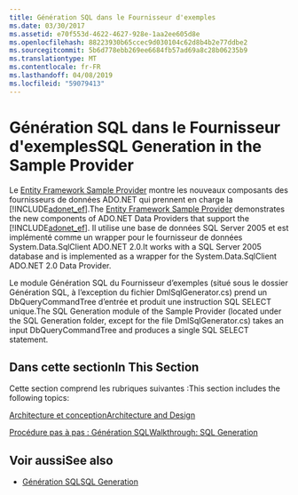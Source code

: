 ```yaml
---
title: Génération SQL dans le Fournisseur d'exemples
ms.date: 03/30/2017
ms.assetid: e70f553d-4622-4627-928e-1aa2ee605d8e
ms.openlocfilehash: 88223930b65ccec9d030104c62d8b4b2e77ddbe2
ms.sourcegitcommit: 5b6d778ebb269ee6684fb57ad69a8c28b06235b9
ms.translationtype: MT
ms.contentlocale: fr-FR
ms.lasthandoff: 04/08/2019
ms.locfileid: "59079413"
---
```

# <a name="sql-generation-in-the-sample-provider"></a><span data-ttu-id="d3a26-102">Génération SQL dans le Fournisseur d'exemples</span><span class="sxs-lookup"><span data-stu-id="d3a26-102">SQL Generation in the Sample Provider</span></span>
<span data-ttu-id="d3a26-103">Le [Entity Framework Sample Provider](https://code.msdn.microsoft.com/windowsdesktop/Entity-Framework-Sample-6a9801d0) montre les nouveaux composants des fournisseurs de données ADO.NET qui prennent en charge la [!INCLUDE[adonet_ef](../../../../../includes/adonet-ef-md.md)].</span><span class="sxs-lookup"><span data-stu-id="d3a26-103">The [Entity Framework Sample Provider](https://code.msdn.microsoft.com/windowsdesktop/Entity-Framework-Sample-6a9801d0) demonstrates the new components of ADO.NET Data Providers that support the [!INCLUDE[adonet_ef](../../../../../includes/adonet-ef-md.md)].</span></span>  <span data-ttu-id="d3a26-104">Il utilise une base de données SQL Server 2005 et est implémenté comme un wrapper pour le fournisseur de données System.Data.SqlClient ADO.NET 2.0.</span><span class="sxs-lookup"><span data-stu-id="d3a26-104">It works with a SQL Server 2005 database and is implemented as a wrapper for the System.Data.SqlClient ADO.NET 2.0 Data Provider.</span></span>  
  
 <span data-ttu-id="d3a26-105">Le module Génération SQL du Fournisseur d’exemples (situé sous le dossier Génération SQL, à l’exception du fichier DmlSqlGenerator.cs) prend un DbQueryCommandTree d’entrée et produit une instruction SQL SELECT unique.</span><span class="sxs-lookup"><span data-stu-id="d3a26-105">The SQL Generation module of the Sample Provider (located under the SQL Generation folder, except for the file DmlSqlGenerator.cs) takes an input DbQueryCommandTree and produces a single SQL SELECT statement.</span></span>  
  
## <a name="in-this-section"></a><span data-ttu-id="d3a26-106">Dans cette section</span><span class="sxs-lookup"><span data-stu-id="d3a26-106">In This Section</span></span>  
 <span data-ttu-id="d3a26-107">Cette section comprend les rubriques suivantes :</span><span class="sxs-lookup"><span data-stu-id="d3a26-107">This section includes the following topics:</span></span>  
  
 [<span data-ttu-id="d3a26-108">Architecture et conception</span><span class="sxs-lookup"><span data-stu-id="d3a26-108">Architecture and Design</span></span>](../../../../../docs/framework/data/adonet/ef/architecture-and-design.md)  
  
 [<span data-ttu-id="d3a26-109">Procédure pas à pas : Génération SQL</span><span class="sxs-lookup"><span data-stu-id="d3a26-109">Walkthrough: SQL Generation</span></span>](../../../../../docs/framework/data/adonet/ef/walkthrough-sql-generation.md)  
  
## <a name="see-also"></a><span data-ttu-id="d3a26-110">Voir aussi</span><span class="sxs-lookup"><span data-stu-id="d3a26-110">See also</span></span>

- [<span data-ttu-id="d3a26-111">Génération SQL</span><span class="sxs-lookup"><span data-stu-id="d3a26-111">SQL Generation</span></span>](../../../../../docs/framework/data/adonet/ef/sql-generation.md)
